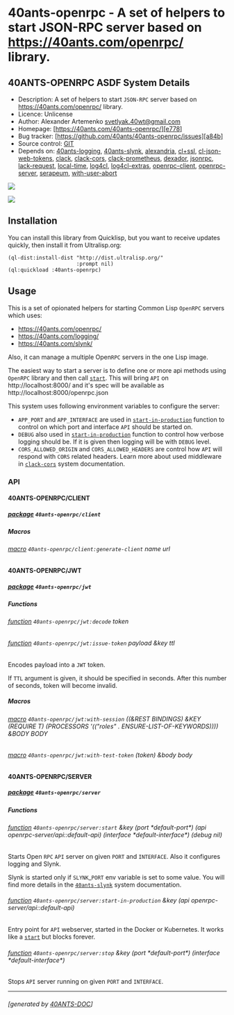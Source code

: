 <a id="x-2840ANTS-OPENRPC-DOCS-2FINDEX-3A-40README-2040ANTS-DOC-2FLOCATIVES-3ASECTION-29"></a>

# 40ants-openrpc - A set of helpers to start JSON-RPC server based on https://40ants.com/openrpc/ library.

<a id="40-ants-openrpc-asdf-system-details"></a>

## 40ANTS-OPENRPC ASDF System Details

* Description: A set of helpers to start `JSON-RPC` server based on https://40ants.com/openrpc/ library.
* Licence: Unlicense
* Author: Alexander Artemenko <svetlyak.40wt@gmail.com>
* Homepage: [https://40ants.com/40ants-openrpc/][e778]
* Bug tracker: [https://github.com/40ants/40ants-openrpc/issues][a84b]
* Source control: [GIT][8702]
* Depends on: [40ants-logging][422a], [40ants-slynk][2e1d], [alexandria][8236], [cl+ssl][fca9], [cl-json-web-tokens][674d], [clack][482d], [clack-cors][087e], [clack-prometheus][babd], [dexador][8347], [jsonrpc][a9bd], [lack-request][6a02], [local-time][46a1], [log4cl][7f8b], [log4cl-extras][691c], [openrpc-client][b8fd], [openrpc-server][c8e7], [serapeum][c41d], [with-user-abort][ad05]

[![](https://github-actions.40ants.com/40ants/40ants-openrpc/matrix.svg?only=ci.run-tests)][bc95]

![](http://quickdocs.org/badge/40ants-openrpc.svg)

<a id="x-2840ANTS-OPENRPC-DOCS-2FINDEX-3A-3A-40INSTALLATION-2040ANTS-DOC-2FLOCATIVES-3ASECTION-29"></a>

## Installation

You can install this library from Quicklisp, but you want to receive updates quickly, then install it from Ultralisp.org:

```
(ql-dist:install-dist "http://dist.ultralisp.org/"
                      :prompt nil)
(ql:quickload :40ants-openrpc)
```
<a id="x-2840ANTS-OPENRPC-DOCS-2FINDEX-3A-3A-40USAGE-2040ANTS-DOC-2FLOCATIVES-3ASECTION-29"></a>

## Usage

This is a set of opionated helpers for starting Common Lisp `OpenRPC` servers which uses:

* https://40ants.com/openrpc/
* https://40ants.com/logging/
* https://40ants.com/slynk/

Also, it can manage a multiple Open`RPC` servers in the one Lisp image.

The easiest way to start a server is to define one or more api methods using `OpenRPC` library
and then call [`start`][999c]. This will bring `API` on http://localhost:8000/ and it's spec will be available
as http://localhost:8000/openrpc.json

This system uses following environment variables to configure the server:

* `APP_PORT` and `APP_INTERFACE` are used in [`start-in-production`][e921] function to control on which port and interface
  `API` should be started on.
* `DEBUG` also used in [`start-in-production`][e921] function to control how verbose logging should be. If it is given
  then logging will be with `DEBUG` level.
* `CORS_ALLOWED_ORIGIN` and `CORS_ALLOWED_HEADERS` are control how `API` will respond with `CORS` related headers.
  Learn more about used middleware in [`clack-cors`][5314] system documentation.

<a id="x-2840ANTS-OPENRPC-DOCS-2FINDEX-3A-3A-40API-2040ANTS-DOC-2FLOCATIVES-3ASECTION-29"></a>

### API

<a id="x-2840ANTS-OPENRPC-DOCS-2FINDEX-3A-3A-4040ANTS-OPENRPC-2FCLIENT-3FPACKAGE-2040ANTS-DOC-2FLOCATIVES-3ASECTION-29"></a>

#### 40ANTS-OPENRPC/CLIENT

<a id="x-28-23A-28-2821-29-20BASE-CHAR-20-2E-20-2240ANTS-OPENRPC-2FCLIENT-22-29-20PACKAGE-29"></a>

##### [package](7ca2) `40ants-openrpc/client`

<a id="x-2840ANTS-OPENRPC-DOCS-2FINDEX-3A-3A-7C-4040ANTS-OPENRPC-2FCLIENT-3FMacros-SECTION-7C-2040ANTS-DOC-2FLOCATIVES-3ASECTION-29"></a>

##### Macros

<a id="x-2840ANTS-OPENRPC-2FCLIENT-3AGENERATE-CLIENT-20-2840ANTS-DOC-2FLOCATIVES-3AMACRO-29-29"></a>

###### [macro](b16a) `40ants-openrpc/client:generate-client` name url

<a id="x-2840ANTS-OPENRPC-DOCS-2FINDEX-3A-3A-4040ANTS-OPENRPC-2FJWT-3FPACKAGE-2040ANTS-DOC-2FLOCATIVES-3ASECTION-29"></a>

#### 40ANTS-OPENRPC/JWT

<a id="x-28-23A-28-2818-29-20BASE-CHAR-20-2E-20-2240ANTS-OPENRPC-2FJWT-22-29-20PACKAGE-29"></a>

##### [package](6b91) `40ants-openrpc/jwt`

<a id="x-2840ANTS-OPENRPC-DOCS-2FINDEX-3A-3A-7C-4040ANTS-OPENRPC-2FJWT-3FFunctions-SECTION-7C-2040ANTS-DOC-2FLOCATIVES-3ASECTION-29"></a>

##### Functions

<a id="x-2840ANTS-OPENRPC-2FJWT-3ADECODE-20FUNCTION-29"></a>

###### [function](cc5f) `40ants-openrpc/jwt:decode` token

<a id="x-2840ANTS-OPENRPC-2FJWT-3AISSUE-TOKEN-20FUNCTION-29"></a>

###### [function](f6f5) `40ants-openrpc/jwt:issue-token` payload &key ttl

Encodes payload into a `JWT` token.

If `TTL` argument is given, it should be specified in seconds. After this number of seconds, token will become invalid.

<a id="x-2840ANTS-OPENRPC-DOCS-2FINDEX-3A-3A-7C-4040ANTS-OPENRPC-2FJWT-3FMacros-SECTION-7C-2040ANTS-DOC-2FLOCATIVES-3ASECTION-29"></a>

##### Macros

<a id="x-2840ANTS-OPENRPC-2FJWT-3AWITH-SESSION-20-2840ANTS-DOC-2FLOCATIVES-3AMACRO-29-29"></a>

###### [macro](4b3a) `40ants-openrpc/jwt:with-session` ((&REST BINDINGS) &KEY (REQUIRE T) (PROCESSORS '(("roles" . ENSURE-LIST-OF-KEYWORDS)))) &BODY BODY

<a id="x-2840ANTS-OPENRPC-2FJWT-3AWITH-TEST-TOKEN-20-2840ANTS-DOC-2FLOCATIVES-3AMACRO-29-29"></a>

###### [macro](c35c) `40ants-openrpc/jwt:with-test-token` (token) &body body

<a id="x-2840ANTS-OPENRPC-DOCS-2FINDEX-3A-3A-4040ANTS-OPENRPC-2FSERVER-3FPACKAGE-2040ANTS-DOC-2FLOCATIVES-3ASECTION-29"></a>

#### 40ANTS-OPENRPC/SERVER

<a id="x-28-23A-28-2821-29-20BASE-CHAR-20-2E-20-2240ANTS-OPENRPC-2FSERVER-22-29-20PACKAGE-29"></a>

##### [package](7f71) `40ants-openrpc/server`

<a id="x-2840ANTS-OPENRPC-DOCS-2FINDEX-3A-3A-7C-4040ANTS-OPENRPC-2FSERVER-3FFunctions-SECTION-7C-2040ANTS-DOC-2FLOCATIVES-3ASECTION-29"></a>

##### Functions

<a id="x-2840ANTS-OPENRPC-2FSERVER-3ASTART-20FUNCTION-29"></a>

###### [function](1b1f) `40ants-openrpc/server:start` &key (port \*default-port\*) (api openrpc-server/api::default-api) (interface \*default-interface\*) (debug nil)

Starts Open `RPC` `API` server on given `PORT` and `INTERFACE`.
Also it configures logging and Slynk.

Slynk is started only if `SLYNK`_`PORT` env variable is set to some value.
You will find more details in the [`40ants-slynk`][04ac] system documentation.

<a id="x-2840ANTS-OPENRPC-2FSERVER-3ASTART-IN-PRODUCTION-20FUNCTION-29"></a>

###### [function](26b0) `40ants-openrpc/server:start-in-production` &key (api openrpc-server/api::default-api)

Entry point for `API` webserver, started in the Docker or Kubernetes.
It works like a [`start`][999c] but blocks forever.

<a id="x-2840ANTS-OPENRPC-2FSERVER-3ASTOP-20FUNCTION-29"></a>

###### [function](b155) `40ants-openrpc/server:stop` &key (port \*default-port\*) (interface \*default-interface\*)

Stops `API` server running on given `PORT` and `INTERFACE`.


[e778]: https://40ants.com/40ants-openrpc/
[999c]: https://40ants.com/40ants-openrpc/#x-2840ANTS-OPENRPC-2FSERVER-3ASTART-20FUNCTION-29
[e921]: https://40ants.com/40ants-openrpc/#x-2840ANTS-OPENRPC-2FSERVER-3ASTART-IN-PRODUCTION-20FUNCTION-29
[5314]: https://40ants.com/clack-cors/#x-28-23A-28-2810-29-20BASE-CHAR-20-2E-20-22clack-cors-22-29-20ASDF-2FSYSTEM-3ASYSTEM-29
[04ac]: https://40ants.com/slynk/#x-28-23A-28-2812-29-20BASE-CHAR-20-2E-20-2240ants-slynk-22-29-20ASDF-2FSYSTEM-3ASYSTEM-29
[8702]: https://github.com/40ants/40ants-openrpc
[bc95]: https://github.com/40ants/40ants-openrpc/actions
[7ca2]: https://github.com/40ants/40ants-openrpc/blob/594739c82adc399e6256e8635ee1162c25474e6b/src/client.lisp#L1
[b16a]: https://github.com/40ants/40ants-openrpc/blob/594739c82adc399e6256e8635ee1162c25474e6b/src/client.lisp#L36
[6b91]: https://github.com/40ants/40ants-openrpc/blob/594739c82adc399e6256e8635ee1162c25474e6b/src/jwt.lisp#L1
[cc5f]: https://github.com/40ants/40ants-openrpc/blob/594739c82adc399e6256e8635ee1162c25474e6b/src/jwt.lisp#L31
[f6f5]: https://github.com/40ants/40ants-openrpc/blob/594739c82adc399e6256e8635ee1162c25474e6b/src/jwt.lisp#L35
[c35c]: https://github.com/40ants/40ants-openrpc/blob/594739c82adc399e6256e8635ee1162c25474e6b/src/jwt.lisp#L62
[4b3a]: https://github.com/40ants/40ants-openrpc/blob/594739c82adc399e6256e8635ee1162c25474e6b/src/jwt.lisp#L83
[7f71]: https://github.com/40ants/40ants-openrpc/blob/594739c82adc399e6256e8635ee1162c25474e6b/src/server.lisp#L1
[26b0]: https://github.com/40ants/40ants-openrpc/blob/594739c82adc399e6256e8635ee1162c25474e6b/src/server.lisp#L100
[1b1f]: https://github.com/40ants/40ants-openrpc/blob/594739c82adc399e6256e8635ee1162c25474e6b/src/server.lisp#L45
[b155]: https://github.com/40ants/40ants-openrpc/blob/594739c82adc399e6256e8635ee1162c25474e6b/src/server.lisp#L90
[a84b]: https://github.com/40ants/40ants-openrpc/issues
[422a]: https://quickdocs.org/40ants-logging
[2e1d]: https://quickdocs.org/40ants-slynk
[8236]: https://quickdocs.org/alexandria
[fca9]: https://quickdocs.org/cl+ssl
[674d]: https://quickdocs.org/cl-json-web-tokens
[482d]: https://quickdocs.org/clack
[087e]: https://quickdocs.org/clack-cors
[babd]: https://quickdocs.org/clack-prometheus
[8347]: https://quickdocs.org/dexador
[a9bd]: https://quickdocs.org/jsonrpc
[6a02]: https://quickdocs.org/lack-request
[46a1]: https://quickdocs.org/local-time
[7f8b]: https://quickdocs.org/log4cl
[691c]: https://quickdocs.org/log4cl-extras
[b8fd]: https://quickdocs.org/openrpc-client
[c8e7]: https://quickdocs.org/openrpc-server
[c41d]: https://quickdocs.org/serapeum
[ad05]: https://quickdocs.org/with-user-abort

* * *
###### [generated by [40ANTS-DOC](https://40ants.com/doc/)]
